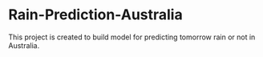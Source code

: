 # Rain-Prediction-Australia
This project is created to build model for predicting tomorrow rain or not in Australia.

